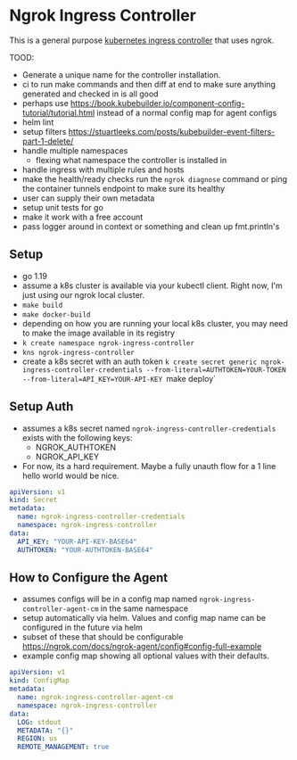 # Ngrok Ingress Controller

This is a general purpose [kubernetes ingress controller](https://kubernetes.io/docs/concepts/services-networking/ingress-controllers/) that uses ngrok.


TOOD:
* Generate a unique name for the controller installation.
* ci to run make commands and then diff at end to make sure anything generated and checked in is all good
* perhaps use https://book.kubebuilder.io/component-config-tutorial/tutorial.html instead of a normal config map for agent configs
* helm lint
* setup filters https://stuartleeks.com/posts/kubebuilder-event-filters-part-1-delete/
* handle multiple namespaces
  * flexing what namespace the controller is installed in
* handle ingress with multiple rules and hosts
* make the health/ready checks run the `ngrok diagnose` command or ping the container tunnels endpoint to make sure its healthy
* user can supply their own metadata
* setup unit tests for go
* make it work with a free account
* pass logger around in context or something and clean up fmt.println's

## Setup

* go 1.19
* assume a k8s cluster is available via your kubectl client. Right now, I'm just using our ngrok local cluster.
* `make build`
* `make docker-build`
*  depending on how you are running your local k8s cluster, you may need to make the image available in its registry
* `k create namespace ngrok-ingress-controller`
* `kns ngrok-ingress-controller`
* create a k8s secret with an auth token
`k create secret generic ngrok-ingress-controller-credentials --from-literal=AUTHTOKEN=YOUR-TOKEN --from-literal=API_KEY=YOUR-API-KEY
`make deploy`

## Setup Auth

* assumes a k8s secret named `ngrok-ingress-controller-credentials` exists with the following keys:
  * NGROK_AUTHTOKEN
  * NGROK_API_KEY
* For now, its a hard requirement. Maybe a fully unauth flow for a 1 line hello world would be nice.

```yaml
apiVersion: v1
kind: Secret
metadata:
  name: ngrok-ingress-controller-credentials
  namespace: ngrok-ingress-controller
data:
  API_KEY: "YOUR-API-KEY-BASE64"
  AUTHTOKEN: "YOUR-AUTHTOKEN-BASE64"
```

## How to Configure the Agent

* assumes configs will be in a config map named `ngrok-ingress-controller-agent-cm` in the same namespace
* setup automatically via helm. Values and config map name can be configured in the future via helm
* subset of these that should be configurable https://ngrok.com/docs/ngrok-agent/config#config-full-example
* example config map showing all optional values with their defaults.

```yaml
apiVersion: v1
kind: ConfigMap
metadata:
  name: ngrok-ingress-controller-agent-cm
  namespace: ngrok-ingress-controller
data:
  LOG: stdout
  METADATA: "{}"
  REGION: us
  REMOTE_MANAGEMENT: true
```
